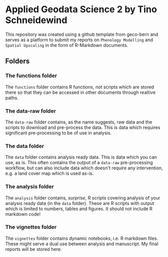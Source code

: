 # Applied Geodata Science 2 by Tino Schneidewind

This repository was created using a github template from geco-bern and serves as a platform 
to submit my reports on `Phenology Modelling` and `Spatial Upscaling` in the form of R-Markdown documents.

## Folders


### The functions folder

The `functions` folder contains R functions, not scripts which are stored there so that they can be accessed
in other documents through realtive paths. 

### The data-raw folder

The `data-raw` folder contains, as the name suggests, raw data and the scripts
to download and pre-process the data. This is data which requires significant
pre-processing to be of use in analysis.

### The data folder

The `data` folder contains analysis ready data. This is data which you can use,
as is. This often contains the output of a `data-raw` pre-processing workflow,
but can also include data which doesn't require any intervention, e.g. a land
cover map which is used as-is. 

### The analysis folder

The `analysis` folder contains, *surprise*, R scripts covering analysis of your
analysis ready data (in the `data` folder). These are R scripts with output
which is limited to numbers, tables and figures. It should not include R
markdown code!

### The vignettes folder

The `vignettes` folder contains dynamic notebooks, i.e. R markdown files. These
might serve a dual use between analysis and manuscript. 
My final reports will be stored here. 
